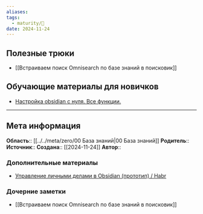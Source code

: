 ```yaml
---
aliases: 
tags:
  - maturity/🌱
date: 2024-11-24
---
```

## Полезные трюки
- [[Встраиваем поиск Omnisearch по базе знаний в поисковик]]
## Обучающие материалы для новичков
- [Настройка obsidian с нуля. Все функции.](https://m.vk.com/video-211759547_456239067)
***
## Мета информация
**Область**:: [[../../meta/zero/00 База знаний|00 База знаний]]
**Родитель**:: 
**Источник**:: 
**Создана**:: [[2024-11-24]]
**Автор**:: 
### Дополнительные материалы
- [Управление личными делами в Obsidian (прототип) / Habr](https://habr.com/en/articles/833654/)

### Дочерние заметки
<!-- QueryToSerialize: LIST FROM [[]] WHERE contains(Родитель, this.file.link) or contains(parents, this.file.link) -->
<!-- SerializedQuery: LIST FROM [[]] WHERE contains(Родитель, this.file.link) or contains(parents, this.file.link) -->
- [[Встраиваем поиск Omnisearch по базе знаний в поисковик]]
<!-- SerializedQuery END -->

